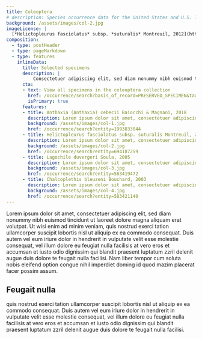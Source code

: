 ```yaml
---
title: Coleoptera
# description: Species occurrence data for the United States and U.S. Territories.
background: /assets/images/col-2.jpg
imageLicense: |
  [*Helictopleurus fasciolatus* subsp. *suturalis* Montreuil, 2012](https://hp-nhc-template.gbif-staging.org/occurrence/search?entity=694187259) Collected in Madagascar, Antoine Mantilleri licensed under [CC-BY-4.0](http://creativecommons.org/licenses/by-nc-nd/4.0)
composition:
  - type: postHeader
  - type: pageMarkdown
  - type: features
    inlineData:
      title: Selected specimens
      description: |
          Consectetuer adipiscing elit, sed diam nonummy nibh euismod tincidunt ut laoreet dolore magna aliquam erat volutpat. 
      cta:
      - text: View all specimens in the coleoptera collection
        href: /occurrence/search?basis_of_record=PRESERVED_SPECIMEN&taxon_key=1470
        isPrimary: true
      features: 
      - title: Anthaxia (Anthaxia) cebecii Baiocchi & Magnani, 2018
        description: Lorem ipsum dolor sit amet, consectetuer adipiscing elit, sed diam nonummy nibh euismod.
        background: /assets/images/col-1.jpg 
        href: /occurrence/search?entity=1993833044
      - title: Helictopleurus fasciolatus subsp. suturalis Montreuil, 2012
        description: Lorem ipsum dolor sit amet, consectetuer adipiscing elit, sed diam nonummy nibh euismod.
        background: /assets/images/col-2.jpg
        href: /occurrence/search?entity=694187259
      - title: Lagochile duvergeri Soula, 2005
        description: Lorem ipsum dolor sit amet, consectetuer adipiscing elit, sed diam nonummy nibh euismod.
        background: /assets/images/col-3.jpg
        href: /occurrence/search?entity=583419472
      - title: Chalcoplethis bleuzeni Bouchard, 2003
        description: Lorem ipsum dolor sit amet, consectetuer adipiscing elit, sed diam nonummy nibh euismod.
        background: /assets/images/col-4.jpg
        href: /occurrence/search?entity=583421140
---
```


Lorem ipsum dolor sit amet, consectetuer adipiscing elit, sed diam nonummy nibh euismod tincidunt ut laoreet dolore magna aliquam erat volutpat. Ut wisi enim ad minim veniam, quis nostrud exerci tation ullamcorper suscipit lobortis nisl ut aliquip ex ea commodo consequat. Duis autem vel eum iriure dolor in hendrerit in vulputate velit esse molestie consequat, vel illum dolore eu feugiat nulla facilisis at vero eros et accumsan et iusto odio dignissim qui blandit praesent luptatum zzril delenit augue duis dolore te feugait nulla facilisi. Nam liber tempor cum soluta nobis eleifend option congue nihil imperdiet doming id quod mazim placerat facer possim assum. 

## Feugait nulla
quis nostrud exerci tation ullamcorper suscipit lobortis nisl ut aliquip ex ea commodo consequat. Duis autem vel eum iriure dolor in hendrerit in vulputate velit esse molestie consequat, vel illum dolore eu feugiat nulla facilisis at vero eros et accumsan et iusto odio dignissim qui blandit praesent luptatum zzril delenit augue duis dolore te feugait nulla facilisi.
